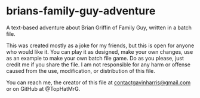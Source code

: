 # brians-family-guy-adventure
A text-based adventure about Brian Griffin of Family Guy, written in a batch file.

This was created mostly as a joke for my friends, but this is open for anyone who would like it.
You can play it as designed, make your own changes, use as an example to make your own batch file game.
Do as you please, just credit me if you share the file.
I am not responsible for any harm or offense caused from the use, modification, or distribution of this file.

You can reach me, the creator of this file at contactgavinharris@gmail.com or on GitHub at @TopHatMrG.
